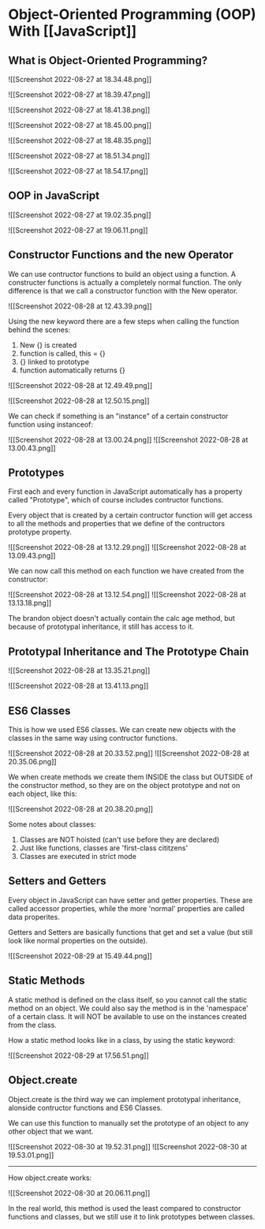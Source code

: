 # Object-Oriented Programming (OOP) With [[JavaScript]]
## What is Object-Oriented Programming?
![[Screenshot 2022-08-27 at 18.34.48.png]]

![[Screenshot 2022-08-27 at 18.39.47.png]]

![[Screenshot 2022-08-27 at 18.41.38.png]]

![[Screenshot 2022-08-27 at 18.45.00.png]]

![[Screenshot 2022-08-27 at 18.48.35.png]]

![[Screenshot 2022-08-27 at 18.51.34.png]]

![[Screenshot 2022-08-27 at 18.54.17.png]]

## OOP in JavaScript
![[Screenshot 2022-08-27 at 19.02.35.png]]

![[Screenshot 2022-08-27 at 19.06.11.png]]

## Constructor Functions and the new Operator
We can use contructor functions to build an object using a function. A constructer functions is actually a completely normal function. The only difference is that we call a constructor function with the New operator.

![[Screenshot 2022-08-28 at 12.43.39.png]]

Using the new keyword there are a few steps when calling the function behind the scenes:

1) New {} is created
2) function is called, this = {}
3) {} linked to prototype
4) function automatically returns {}

![[Screenshot 2022-08-28 at 12.49.49.png]]

![[Screenshot 2022-08-28 at 12.50.15.png]]

We can check if something is an "instance" of a certain constructor function using instanceof:

![[Screenshot 2022-08-28 at 13.00.24.png]]
![[Screenshot 2022-08-28 at 13.00.43.png]]

## Prototypes
First each and every function in JavaScript automatically has a property called "Prototype", which of course includes contructor functions.

Every object that is created by a certain contructor function will get access to all the methods and properties that we define of the contructors prototype property.

![[Screenshot 2022-08-28 at 13.12.29.png]]
![[Screenshot 2022-08-28 at 13.09.43.png]]

We can now call this method on each function we have created from the constructor:

![[Screenshot 2022-08-28 at 13.12.54.png]]
![[Screenshot 2022-08-28 at 13.13.18.png]]

The brandon object doesn't actually contain the calc age method, but because of prototypal inheritance, it still has access to it.

## Prototypal Inheritance and The Prototype Chain
![[Screenshot 2022-08-28 at 13.35.21.png]]

![[Screenshot 2022-08-28 at 13.41.13.png]]

## ES6 Classes

This is how we used ES6 classes. We can create new objects with the classes in the same way using contructor functions.

![[Screenshot 2022-08-28 at 20.33.52.png]]
![[Screenshot 2022-08-28 at 20.35.06.png]]

We when create methods we create them INSIDE the class but OUTSIDE of the constructor method, so they are on the object prototype and not on each object, like this:

![[Screenshot 2022-08-28 at 20.38.20.png]]

Some notes about classes:

1) Classes are NOT hoisted (can't use before they are declared)
2) Just like functions, classes are 'first-class cititzens'
3) Classes are executed in strict mode

## Setters and Getters
Every object in JavaScript can have setter and getter properties. These are called accessor properties, while the more 'normal' properties are called data properites.

Getters and Setters are basically functions that get and set a value (but still look like normal properties on the outside).

![[Screenshot 2022-08-29 at 15.49.44.png]]

## Static Methods
A static method is defined on the class itself, so you cannot call the static method on an object. We could also say the method is in the 'namespace' of a certain class. It will NOT be available to use on the instances created from the class. 

How a static method looks like in a class, by using the static keyword: 

![[Screenshot 2022-08-29 at 17.56.51.png]]


## Object.create
Object.create is the third way we can implement prototypal inheritance, alonside contructor functions and ES6 Classes.

We can use this function to manually set the prototype of an object to any other object that we want. 

![[Screenshot 2022-08-30 at 19.52.31.png]]
![[Screenshot 2022-08-30 at 19.53.01.png]]

-----------------------------------------

How object.create works:

![[Screenshot 2022-08-30 at 20.06.11.png]]

In the real world, this method is used the least compared to constructor functions and classes, but we still use it to link prototypes between classes.

